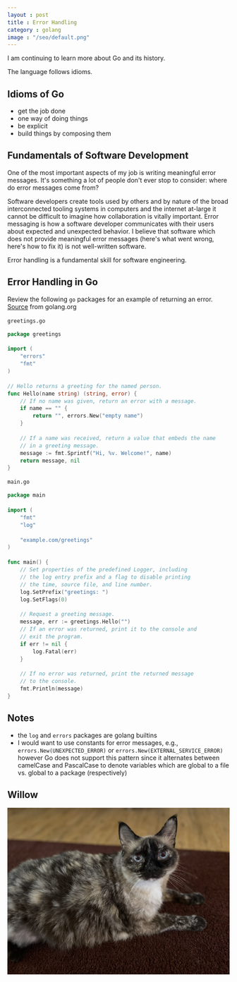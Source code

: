 ```yaml
---
layout : post
title : Error Handling
category : golang
image : "/seo/default.png"
---
```


I am continuing to learn more about Go and its history.

The language follows idioms.

## Idioms of Go

- get the job done
- one way of doing things
- be explicit
- build things by composing them

## Fundamentals of Software Development

One of the most important aspects of my job is writing meaningful error messages. It's something a lot of people don't ever stop to consider: where do error messages come from?

Software developers create tools used by others and by nature of the broad interconnected tooling systems in computers and the internet at-large it cannot be difficult to imagine how collaboration is vitally important. Error messaging is how a software developer communicates with their users about expected and unexpected behavior. I believe that software which does not provide meaningful error messages (here's what went wrong, here's how to fix it) is not well-written software.

Error handling is a fundamental skill for software engineering.

## Error Handling in Go

Review the following `go` packages for an example of returning an error. [Source](https://golang.org/doc/tutorial/handle-errors) from golang.org

`greetings.go`

```go
package greetings

import (
    "errors"
    "fmt"
)

// Hello returns a greeting for the named person.
func Hello(name string) (string, error) {
    // If no name was given, return an error with a message.
    if name == "" {
        return "", errors.New("empty name")
    }

    // If a name was received, return a value that embeds the name
    // in a greeting message.
    message := fmt.Sprintf("Hi, %v. Welcome!", name)
    return message, nil
}
```

`main.go`

```go
package main

import (
    "fmt"
    "log"

    "example.com/greetings"
)

func main() {
    // Set properties of the predefined Logger, including
    // the log entry prefix and a flag to disable printing
    // the time, source file, and line number.
    log.SetPrefix("greetings: ")
    log.SetFlags(0)

    // Request a greeting message.
    message, err := greetings.Hello("")
    // If an error was returned, print it to the console and
    // exit the program.
    if err != nil {
        log.Fatal(err)
    }

    // If no error was returned, print the returned message
    // to the console.
    fmt.Println(message)
}
```

## Notes

- the `log` and `errors` packages are golang builtins
- I would want to use constants for error messages, e.g., `errors.New(UNEXPECTED_ERROR)` or `errors.New(EXTERNAL_SERVICE_ERROR)` however Go does not support this pattern since it alternates between camelCase and PascalCase to denote variables which are global to a file vs. global to a package (respectively)

## Willow

![willow](/img/2021-10-04-willow.jpg)
